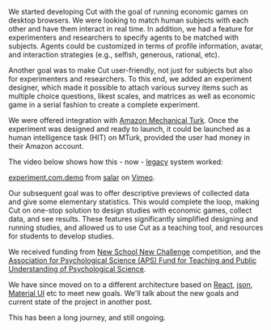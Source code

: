 We started developing Cut with the goal of running economic games on
desktop browsers. We were looking to match human subjects with each
other and have them interact in real time. In addition, we had a feature
for experimenters and researchers to specify agents to be matched with
subjects. Agents could be customized in terms of profile information,
avatar, and interaction strategies (e.g., selfish, generous, rational,
etc).

Another goal was to make Cut user-friendly, not just for subjects but
also for experimenters and researchers. To this end, we added an
experiment designer, which made it possible to attach various survey
items such as multiple choice questions, likest scales, and matrices as
well as economic game in a serial fashion to create a complete
experiment.

We were offered integration with [Amazon Mechanical
Turk](https://www.mturk.com/). Once the experiment was designed and
ready to launch, it could be launched as a human intelligence task (HIT)
on MTurk, provided the user had money in their Amazon account.

The video below shows how this - now -
[legacy](https://legacy.cut.social/) system worked:

[experiment.com.demo](https://vimeo.com/126399049) from
[salar](https://vimeo.com/user35935857) on [Vimeo](https://vimeo.com).

Our subsequent goal was to offer descriptive previews of collected data
and give some elementary statistics. This would complete the loop,
making Cut on one-stop solution to design studies with economic games,
collect data, and see results. These features significantly simplified
designing and running studies, and allowed us to use Cut as a teaching
tool, and resources for students to develop studies.

We received funding from [New School New
Challenge](https://blogs.newschool.edu/news/2017/11/new-schools-new-challenge-winners-sweet-generation-and-drive-change-win-millions-in-manhattan-district-attorney-grants/#.W9Xv9hNKgdU)
competition, and the [Association for Psychological Science (APS) Fund
for Teaching and Public Understanding of Psychological
Science](https://www.psychologicalscience.org/members/teaching/fund).

We have since moved on to a different architecture based on
[React](https://reactjs.org/), [json](https://www.json.org/), [Material
UI](https://material-ui.com/) etc to meet new goals. We'll talk about
the new goals and current state of the project in another post.

This has been a long journey, and still ongoing.
